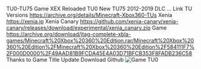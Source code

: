 TU0-TU75 Game XEX Reloaded TU0 New TU75 2012-2019 DLC ...
Link TU Versions https://archive.org/details/Minecraft-Xbox360-TUs
Xenia https://xenia.jp
Xenia Canary https://github.com/xenia-canary/xenia-canary/releases/download/experimental/xenia_canary.zip
Game https://archive.org/download/jtag-complete-xbla-games/Minecraft%20Xbox%20360%20Edition.rar/Minecraft%20Xbox%20360%20Edition%2FMinecraft%20Xbox%20360%20Edition%2F584111F7%2F000D0000%2F49AAD81B9FCDA45E4A03D71BFCB353F8FADB236C58
Thanks to Game Title Update Download Github
![Game TU0](https://github.com/user-attachments/assets/8dd98bd2-312f-40e7-9266-9e51c836cb90)
